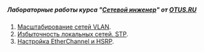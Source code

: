 ##### Лабораторные работы курса "[Сетевой инженер](https://otus.ru/lessons/setevoy-inzhener/)" от [OTUS.RU](https://otus.ru/)

1. [Масштабирование сетей VLAN](Lab01/).
2. [Избыточность локальных сетей. STP](Lab01/).
3. [Настройка EtherChannel и HSRP](Lab03/).
